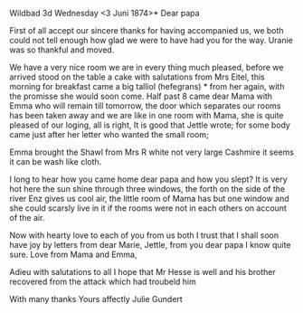  Wildbad 3d Wednesday <3 Juni 1874>*
Dear papa

First of all accept our sincere thanks for having accompanied us, we both could not tell enough how glad we were to have had you for the way. Uranie was so thankful and moved.

We have a very nice room we are in every thing much pleased, before we arrived stood on the table a cake with salutations from Mrs Eitel, this morning for breakfast came a big talliol (hefegrans) <Heffenkranz>* from her again, with the promisse she would soon come. Half past 8 came dear Mama with Emma who will remain till tomorrow, the door which separates our rooms has been taken away and we are like in one room with Mama, she is quite pleased of our loging, all is right, It is good that Jettle wrote; for some body came just after her letter who wanted the small room;

Emma brought the Shawl from Mrs R white not very large Cashmire it seems it can be wash like cloth.

I long to hear how you came home dear papa and how you slept? 
It is very hot here the sun shine through three windows, the forth on the side of the river Enz gives us cool air, the little room of Mama has but one window and she could scarsly live in it if the rooms were not in each others on account of the air.

Now with hearty love to each of you from us both I trust that I shall soon have joy by letters from dear Marie, Jettle, from you dear papa I know quite sure. Love from Mama and Emma,

Adieu with salutations to all I hope that Mr Hesse is well and his brother recovered from the attack which had troubeld him

With many thanks
 Yours affectly Julie Gundert
